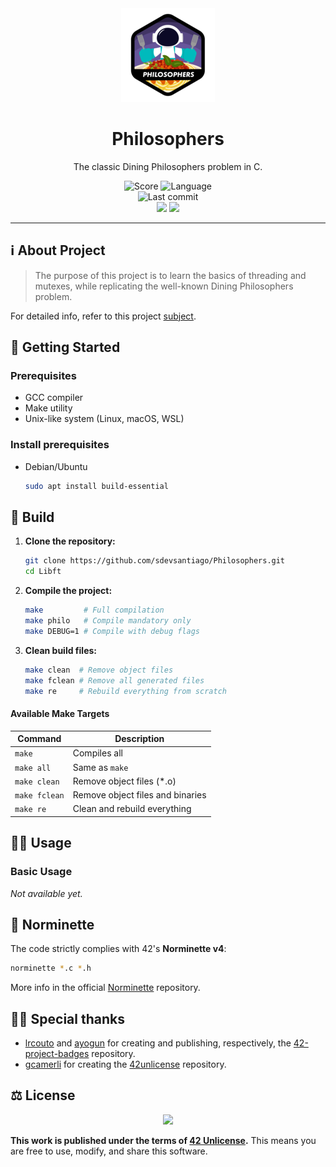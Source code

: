 <div align="center">

  <!-- Project badge -->
  <a href=".">
    <img src="assets/README/philosophersn.png">
  </a>

  <!-- Project name -->
  <h1>Philosophers</h1>

  <!-- Short description -->
  <p>The classic Dining Philosophers problem in C.</p>

  <!-- Info badges -->
  <img src="https://img.shields.io/badge/Score-No-black?style=for-the-badge&labelColor=black" alt="Score">
  <!-- <img src="https://img.shields.io/badge/Score-100%2F100-brightgreen?style=for-the-badge&labelColor=black" alt="Score"> -->
  <img src="https://img.shields.io/badge/Language-C-blue?style=for-the-badge&labelColor=black" alt="Language">
  <br>
  <img src="https://img.shields.io/github/last-commit/sdevsantiago/Philosophers?display_timestamp=committer&style=for-the-badge&labelColor=black" alt="Last commit">
  <br>
  <img src="https://github.com/sdevsantiago/Philosophers/actions/workflows/norminette.yml/badge.svg">
  <img src="https://github.com/sdevsantiago/Philosophers/actions/workflows/makefile.yml/badge.svg">

</div>

---

## ℹ️ About Project

> The purpose of this project is to learn the basics of threading and mutexes, while replicating the well-known Dining Philosophers problem.

For detailed info, refer to this project [subject](docs/en.subject.pdf).

## 🚀 Getting Started

### Prerequisites

- GCC compiler
- Make utility
- Unix-like system (Linux, macOS, WSL)

### Install prerequisites

- Debian/Ubuntu

  ```bash
  sudo apt install build-essential
  ```

## 🔧 Build

1. **Clone the repository:**
    ```bash
    git clone https://github.com/sdevsantiago/Philosophers.git
    cd Libft
    ```

2. **Compile the project:**
    ```bash
    make         # Full compilation
    make philo   # Compile mandatory only
    make DEBUG=1 # Compile with debug flags
    ```

3. **Clean build files:**
    ```bash
    make clean  # Remove object files
    make fclean # Remove all generated files
    make re     # Rebuild everything from scratch
    ```

#### Available Make Targets

| Command | Description |
|---------|-------------|
| `make` | Compiles all |
| `make all` | Same as `make` |
| `make clean` | Remove object files (*.o) |
| `make fclean` | Remove object files and binaries |
| `make re` | Clean and rebuild everything |

## 👨‍💻 Usage

### Basic Usage

*Not available yet.*

## 📏 Norminette

The code strictly complies with 42's **Norminette v4**:

```bash
norminette *.c *.h
```

More info in the official [Norminette](https://github.com/42school/norminette) repository.

## 🙇‍♂️ Special thanks

- [lrcouto](https://github.com/lrcouto) and [ayogun](https://github.com/ayogun) for creating and publishing, respectively, the [42-project-badges](https://github.com/ayogun/42-project-badges) repository.
- [gcamerli](https://github.com/gcamerli) for creating the [42unlicense](https://github.com/gcamerli/42unlicense) repository.

## ⚖️ License

<div align="center">

  <a href="./LICENSE">
    <img src="https://img.shields.io/badge/License-42_Unlicense-red?style=for-the-badge&labelColor=black">
  </a>

</div>

**This work is published under the terms of [42 Unlicense](LICENSE).** This means you are free to use, modify, and share this software.
